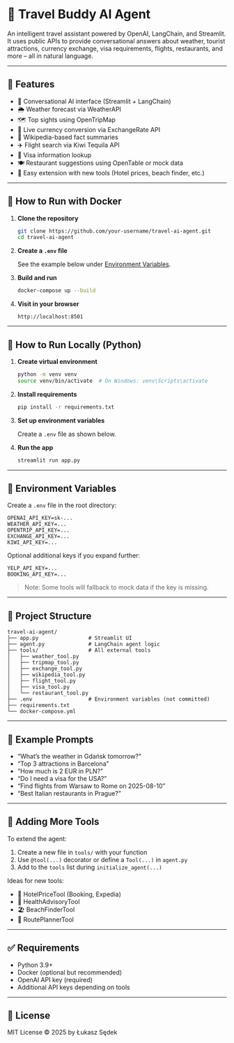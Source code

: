 # 🧳 Travel Buddy AI Agent

An intelligent travel assistant powered by OpenAI, LangChain, and Streamlit. It uses public APIs to provide conversational answers about weather, tourist attractions, currency exchange, visa requirements, flights, restaurants, and more – all in natural language.

---

## 🚀 Features

- 🧠 Conversational AI interface (Streamlit + LangChain)
- 🌦️ Weather forecast via WeatherAPI
- 🗺️ Top sights using OpenTripMap
- 💱 Live currency conversion via ExchangeRate API
- 📖 Wikipedia-based fact summaries
- ✈️ Flight search via Kiwi Tequila API
- 🛂 Visa information lookup
- 🍽️ Restaurant suggestions using OpenTable or mock data
- 🧱 Easy extension with new tools (Hotel prices, beach finder, etc.)

---

## 🐳 How to Run with Docker

1. **Clone the repository**

   ```bash
   git clone https://github.com/your-username/travel-ai-agent.git
   cd travel-ai-agent
   ```

2. **Create a `.env` file**

   See the example below under [Environment Variables](#-environment-variables).

3. **Build and run**

   ```bash
   docker-compose up --build
   ```

4. **Visit in your browser**

   ```
   http://localhost:8501
   ```

---

## 🐍 How to Run Locally (Python)

1. **Create virtual environment**

   ```bash
   python -m venv venv
   source venv/bin/activate  # On Windows: venv\Scripts\activate
   ```

2. **Install requirements**

   ```bash
   pip install -r requirements.txt
   ```

3. **Set up environment variables**

   Create a `.env` file as shown below.

4. **Run the app**

   ```bash
   streamlit run app.py
   ```

---

## 🔐 Environment Variables

Create a `.env` file in the root directory:

```env
OPENAI_API_KEY=sk-...
WEATHER_API_KEY=...
OPENTRIP_API_KEY=...
EXCHANGE_API_KEY=...
KIWI_API_KEY=...
```

Optional additional keys if you expand further:

```env
YELP_API_KEY=...
BOOKING_API_KEY=...
```

> Note: Some tools will fallback to mock data if the key is missing.

---

## 📁 Project Structure

```
travel-ai-agent/
├── app.py                # Streamlit UI
├── agent.py              # LangChain agent logic
├── tools/                # All external tools
│   ├── weather_tool.py
│   ├── tripmap_tool.py
│   ├── exchange_tool.py
│   ├── wikipedia_tool.py
│   ├── flight_tool.py
│   ├── visa_tool.py
│   └── restaurant_tool.py
├── .env                  # Environment variables (not committed)
├── requirements.txt
└── docker-compose.yml
```

---

## 💬 Example Prompts

- “What’s the weather in Gdańsk tomorrow?”
- “Top 3 attractions in Barcelona”
- “How much is 2 EUR in PLN?”
- “Do I need a visa for the USA?”
- “Find flights from Warsaw to Rome on 2025-08-10”
- “Best Italian restaurants in Prague?”

---

## 🧱 Adding More Tools

To extend the agent:

1. Create a new file in `tools/` with your function
2. Use `@tool(...)` decorator or define a `Tool(...)` in `agent.py`
3. Add to the `tools` list during `initialize_agent(...)`

Ideas for new tools:
- 🏨 HotelPriceTool (Booking, Expedia)
- 🏥 HealthAdvisoryTool
- 🏖️ BeachFinderTool
- 🧭 RoutePlannerTool

---

## ✅ Requirements

- Python 3.9+
- Docker (optional but recommended)
- OpenAI API key (required)
- Additional API keys depending on tools

---

## 📄 License

MIT License © 2025 by Łukasz Sędek
